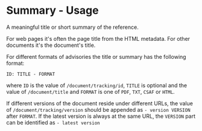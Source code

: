 # Summary - Usage

A meaningful title or short summary of the reference.

For web pages it's often the page title from the HTML metadata.
For other documents it's the document's title.

For different formats of advisories the title or summary has the following format:

  `ID: TITLE - FORMAT`

where `ID` is the value of `/document/tracking/id`, `TITLE` is optional and the value of `/document/title` and `FORMAT` is one of `PDF`, `TXT`, `CSAF` or `HTML`.

If different versions of the document reside under different URLs, the value of `/document/tracking/version` should be appended as `- version VERSION` after `FORMAT`.
If the latest version is always at the same URL, the `VERSION` part can be identified as `- latest version`

